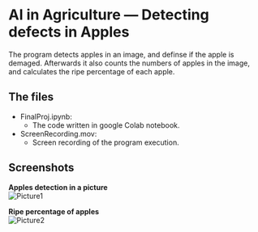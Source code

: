 # AI in Agriculture — Detecting defects in Apples
The program detects apples in an image, and definse if the apple is demaged.
Afterwards it also counts the numbers of apples in the image, and calculates the ripe percentage of each apple.


## The files
* FinalProj.ipynb:
  * The code written in google Colab notebook.
* ScreenRecording.mov:
  * Screen recording of the program execution.

## Screenshots
**Apples detection in a picture**  
![Picture1](https://user-images.githubusercontent.com/58071878/141643412-79922983-3dde-4ba4-87ca-b3ee9f07d446.png)

**Ripe percentage of apples**  
![Picture2](https://user-images.githubusercontent.com/58071878/141643428-7a5fb526-5740-49ac-8ff0-15c71764433c.png)
